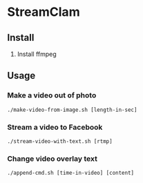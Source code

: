 # StreamClam

## Install

1. Install ffmpeg

## Usage

### Make a video out of photo

	./make-video-from-image.sh [length-in-sec]

### Stream a video to Facebook

	./stream-video-with-text.sh [rtmp]
	
### Change video overlay text

	./append-cmd.sh [time-in-video] [content]